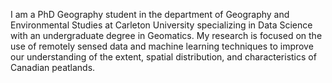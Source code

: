 I am a PhD Geography student in the department of Geography and Environmental Studies at Carleton University specializing in Data Science with an undergraduate degree in Geomatics. My research is focused on the use of remotely sensed data and machine learning techniques to improve our understanding of the extent, spatial distribution, and characteristics of Canadian peatlands. 
